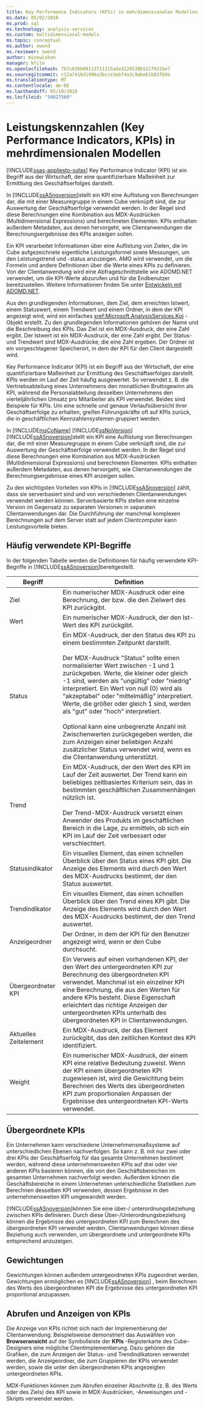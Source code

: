 ```yaml
---
title: Key Performance Indicators (KPIs) in mehrdimensionalen Modellen | Microsoft Docs
ms.date: 05/02/2018
ms.prod: sql
ms.technology: analysis-services
ms.custom: multidimensional-models
ms.topic: conceptual
ms.author: owend
ms.reviewer: owend
author: minewiskan
manager: kfile
ms.openlocfilehash: 7b7c036b09113711315ada3120538b5117931be7
ms.sourcegitcommit: c12a7416d1996a3bcce3ebf4a3c9abe61b02fb9e
ms.translationtype: MT
ms.contentlocale: de-DE
ms.lasthandoff: 05/10/2018
ms.locfileid: "34027560"
---
```

# <a name="key-performance-indicators-kpis-in-multidimensional-models"></a>Leistungskennzahlen (Key Performance Indicators, KPIs) in mehrdimensionalen Modellen
[!INCLUDE[ssas-appliesto-sqlas](../../includes/ssas-appliesto-sqlas.md)]
  Key Performance Indicator (KPI) ist ein Begriff aus der Wirtschaft, der eine quantifizierbare Maßeinheit zur Ermittlung des Geschäftserfolges darstellt.  
  
 In [!INCLUDE[ssASnoversion](../../includes/ssasnoversion-md.md)]stellt ein KPI eine Auflistung von Berechnungen dar, die mit einer Measuregruppe in einem Cube verknüpft sind, die zur Auswertung der Geschäftserfolge verwendet werden. In der Regel sind diese Berechnungen eine Kombination aus MDX-Ausdrücken (Multidimensional Expressions) und berechneten Elementen. KPIs enthalten außerdem Metadaten, aus denen hervorgeht, wie Clientanwendungen die Berechnungsergebnisse des KPIs anzeigen sollen.  
  
 Ein KPI verarbeitet Informationen über eine Auflistung von Zielen, die im Cube aufgezeichnete eigentliche Leistungsformel sowie Messungen, um den Leistungstrend und -status anzuzeigen. AMO wird verwendet, um die Formeln und andere Definitionen über die Werte eines KPIs zu definieren. Von der Clientanwendung wird eine Abfrageschnittstelle wie ADOMD.NET verwendet, um die KPI-Werte abzurufen und für die Endbenutzer bereitzustellen. Weitere Informationen finden Sie unter [Entwickeln mit ADOMD.NET](../../analysis-services/multidimensional-models/adomd-net/developing-with-adomd-net.md).  
  
 Aus den grundlegenden Informationen, dem Ziel, dem erreichten Istwert, einem Statuswert, einem Trendwert und einem Ordner, in dem der KPI angezeigt wird, wird ein einfaches <xref:Microsoft.AnalysisServices.Kpi> -Objekt erstellt. Zu den grundlegenden Informationen gehören der Name und die Beschreibung des KPIs. Das Ziel ist ein MDX-Ausdruck, der eine Zahl ergibt. Der Istwert ist ein MDX-Ausdruck, der eine Zahl ergibt. Der Status- und Trendwert sind MDX-Ausdrücke, die eine Zahl ergeben. Der Ordner ist ein vorgeschlagener Speicherort, in dem der KPI für den Client dargestellt wird.  
  
 Key Performance Indicator (KPI) ist ein Begriff aus der Wirtschaft, der eine quantifizierbare Maßeinheit zur Ermittlung des Geschäftserfolges darstellt. KPIs werden im Lauf der Zeit häufig ausgewertet. So verwendet z. B. die Vertriebsabteilung eines Unternehmens den monatlichen Bruttogewinn als KPI, während die Personalabteilung desselben Unternehmens den vierteljährlichen Umsatz pro Mitarbeiter als KPI verwendet. Beides sind Beispiele für KPIs. Um eine schnelle und genaue Verlaufsübersicht ihrer Geschäftserfolge zu erhalten, greifen Führungskräfte oft auf KPIs zurück, die in geschäftlichen Kennzahlensystemen gruppiert werden.  
  
 In [!INCLUDE[msCoName](../../includes/msconame-md.md)] [!INCLUDE[ssNoVersion](../../includes/ssnoversion-md.md)] [!INCLUDE[ssASnoversion](../../includes/ssasnoversion-md.md)]stellt ein KPI eine Auflistung von Berechnungen dar, die mit einer Measuregruppe in einem Cube verknüpft sind, die zur Auswertung der Geschäftserfolge verwendet werden. In der Regel sind diese Berechnungen eine Kombination aus MDX-Ausdrücken (Multidimensional Expressions) und berechneten Elementen. KPIs enthalten außerdem Metadaten, aus denen hervorgeht, wie Clientanwendungen die Berechnungsergebnisse eines KPI anzeigen sollen.  
  
 Zu den wichtigsten Vorteilen von KPIs in [!INCLUDE[ssASnoversion](../../includes/ssasnoversion-md.md)] zählt, dass sie serverbasiert sind und von verschiedenen Clientanwendungen verwendet werden können. Serverbasierte KPIs stellen eine einzelne Version im Gegensatz zu separaten Versionen in separaten Clientanwendungen dar. Die Durchführung der manchmal komplexen Berechnungen auf dem Server statt auf jedem Clientcomputer kann Leistungsvorteile bieten.  
  
## <a name="common-kpi-terms"></a>Häufig verwendete KPI-Begriffe  
 In der folgenden Tabelle werden die Definitionen für häufig verwendete KPI-Begriffe in [!INCLUDE[ssASnoversion](../../includes/ssasnoversion-md.md)]bereitgestellt.  
  
|Begriff|Definition|  
|----------|----------------|  
|Ziel|Ein numerischer MDX-Ausdruck oder eine Berechnung, der bzw. die den Zielwert des KPI zurückgibt.|  
|Wert|Ein numerischer MDX-Ausdruck, der den Ist-Wert des KPI zurückgibt.|  
|Status|Ein MDX-Ausdruck, der den Status des KPI zu einem bestimmten Zeitpunkt darstellt.<br /><br /> Der MDX-Ausdruck "Status" sollte einen normalisierter Wert zwischen -1 und 1 zurückgeben. Werte, die kleiner oder gleich -1 sind, werden als "ungültig" oder "niedrig" interpretiert. Ein Wert von null (0) wird als "akzeptabel" oder "mittelmäßig" interpretiert. Werte, die größer oder gleich 1 sind, werden als "gut" oder "hoch" interpretiert.<br /><br /> Optional kann eine unbegrenzte Anzahl mit Zwischenwerten zurückgegeben werden, die zum Anzeigen einer beliebigen Anzahl zusätzlicher Status verwendet wird, wenn es die Clientanwendung unterstützt.|  
|Trend|Ein MDX-Ausdruck, der den Wert des KPI im Lauf der Zeit auswertet. Der Trend kann ein beliebiges zeitbasiertes Kriterium sein, das in bestimmten geschäftlichen Zusammenhängen nützlich ist.<br /><br /> Der Trend-MDX-Ausdruck versetzt einen Anwender des Produkts im geschäftlichen Bereich in die Lage, zu ermitteln, ob sich ein KPI im Lauf der Zeit verbessert oder verschlechtert.|  
|Statusindikator|Ein visuelles Element, das einen schnellen Überblick über den Status eines KPI gibt. Die Anzeige des Elements wird durch den Wert des MDX-Ausdrucks bestimmt, der den Status auswertet.|  
|Trendindikator|Ein visuelles Element, das einen schnellen Überblick über den Trend eines KPI gibt. Die Anzeige des Elements wird durch den Wert des MDX-Ausdrucks bestimmt, der den Trend auswertet.|  
|Anzeigeordner|Der Ordner, in dem der KPI für den Benutzer angezeigt wird, wenn er den Cube durchsucht.|  
|Übergeordneter KPI|Ein Verweis auf einen vorhandenen KPI, der den Wert des untergeordneten KPI zur Berechnung des übergeordneten KPI verwendet. Manchmal ist ein einzelner KPI eine Berechnung, die aus den Werten für andere KPIs besteht. Diese Eigenschaft erleichtert das richtige Anzeigen der untergeordneten KPIs unterhalb des übergeordneten KPI in Clientanwendungen.|  
|Aktuelles Zeitelement|Ein MDX-Ausdruck, der das Element zurückgibt, das den zeitlichen Kontext des KPI identifiziert.|  
|Weight|Ein numerischer MDX-Ausdruck, der einem KPI eine relative Bedeutung zuweist. Wenn der KPI einem übergeordneten KPI zugewiesen ist, wird die Gewichtung beim Berechnen des Werts des übergeordneten KPI zum proportionalen Anpassen der Ergebnisse des untergeordneten KPI-Werts verwendet.|  
  
## <a name="parent-kpis"></a>Übergeordnete KPIs  
 Ein Unternehmen kann verschiedene Unternehmensmaßsysteme auf unterschiedlichen Ebenen nachverfolgen. So kann z. B. mit nur zwei oder drei KPIs der Geschäftserfolg für das gesamte Unternehmen bestimmt werden, während diese unternehmensweiten KPIs auf drei oder vier anderen KPIs basieren können, die von den Geschäftsbereichen im gesamten Unternehmen nachverfolgt werden. Außerdem können die Geschäftsbereiche in einem Unternehmen unterschiedliche Statistiken zum Berechnen desselben KPI verwenden, dessen Ergebnisse in den unternehmensweiten KPI umgewandelt werden.  
  
 [!INCLUDE[ssASnoversion](../../includes/ssasnoversion-md.md)]können Sie eine über-/ unterordnungsbeziehung zwischen KPIs definieren. Durch diese Über-/Unterordnungsbeziehung können die Ergebnisse des untergeordneten KPI zum Berechnen des übergeordneten KPI verwendet werden. Clientanwendungen können diese Beziehung auch verwenden, um übergeordnete und untergeordnete KPIs entsprechend anzuzeigen.  
  
## <a name="weights"></a>Gewichtungen  
 Gewichtungen können außerdem untergeordneten KPIs zugeordnet werden. Gewichtungen ermöglichen es [!INCLUDE[ssASnoversion](../../includes/ssasnoversion-md.md)] , beim Berechnen des Werts des übergeordneten KPI die Ergebnisse des untergeordneten KPI proportional anzupassen.  
  
## <a name="retrieving-and-displaying-kpis"></a>Abrufen und Anzeigen von KPIs  
 Die Anzeige von KPIs richtet sich nach der Implementierung der Clientanwendung. Beispielsweise demonstriert das Auswählen von **Browseransicht** auf der Symbolleiste der **KPIs** -Registerkarte des Cube-Designers eine mögliche Clientimplementierung. Dazu gehören die Grafiken, die zum Anzeigen der Status- und Trendindikatoren verwendet werden, die Anzeigeordner, die zum Gruppieren der KPIs verwendet werden, sowie die unter den übergeordneten KPIs angezeigten untergeordneten KPIs.  
  
 MDX-Funktionen können zum Abrufen einzelner Abschnitte (z. B. des Werts oder des Ziels) des KPI sowie in MDX-Ausdrücken, -Anweisungen und -Skripts verwendet werden.  
  
  
